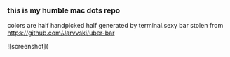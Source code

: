 ### this is my humble mac dots repo

colors are half handpicked half generated by terminal.sexy 
bar stolen from https://github.com/Jarvvski/uber-bar 

![screenshot](
